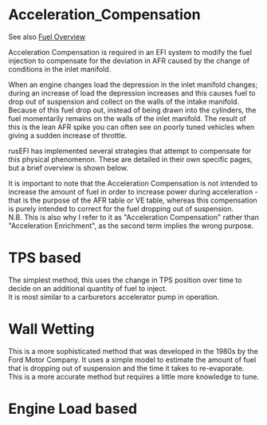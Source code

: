 # Acceleration_Compensation

See also [Fuel Overview](Fuel-Overview)

Acceleration Compensation is required in an EFI system to modify the fuel injection to compensate for the deviation in AFR caused by the change of conditions in the inlet manifold. 
 
When an engine changes load the depression in the inlet manifold changes; during an increase of load the depression increases and this causes fuel to drop out of suspension and collect on the walls of the intake manifold. Because of this fuel drop out, instead of being drawn into the cylinders, the fuel momentarily remains on the walls of the inlet manifold. The result of this is the lean AFR spike you can often see on poorly tuned vehicles when giving a sudden increase of throttle. 

rusEFI has implemented several strategies that attempt to compensate for this physical phenomenon. These are detailed in their own specific pages, but a brief overview is shown below.

It is important to note that the Acceleration Compensation is not intended to increase the amount of fuel in order to increase power during acceleration - that is the purpose of the AFR table or VE table, whereas this compensation is purely intended to correct for the fuel dropping out of suspension.  
N.B. This is also why I refer to it as "Acceleration Compensation" rather than "Acceleration Enrichment", as the second term implies the wrong purpose. 

# TPS based 

The simplest method, this uses the change in TPS position over time to decide on an additional quantity of fuel to inject.  
It is most similar to a carburetors accelerator pump in operation. 

# Wall Wetting 

This is a more sophisticated method that was developed in the 1980s by the Ford Motor Company. It uses a simple model to estimate the amount of fuel that is dropping out of suspension and the time it takes to re-evaporate.  
This is a more accurate method but requires a little more knowledge to tune. 

# Engine Load based 

[//]: # "To do by someone with more understanding of this implementation"

[//]: # "OrchardPerformance" 
